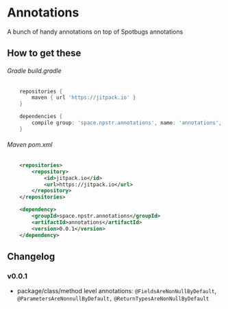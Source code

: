 # Annotations
A bunch of handy annotations on top of Spotbugs annotations


## How to get these

###### Gradle build.gradle
```groovy
    repositories {
        maven { url 'https://jitpack.io' }
    }

    dependencies {
        compile group: 'space.npstr.annotations', name: 'annotations', version: '0.0.1'
    }

```

###### Maven pom.xml
```xml
    <repositories>
        <repository>
            <id>jitpack.io</id>
            <url>https://jitpack.io</url>
        </repository>
    </repositories>

    <dependency>
        <groupId>space.npstr.annotations</groupId>
        <artifactId>annotations</artifactId>
        <version>0.0.1</version>
    </dependency>
```

## Changelog

### v0.0.1
- package/class/method level annotations: `@FieldsAreNonNullByDefault`, `@ParametersAreNonnullByDefault,` `@ReturnTypesAreNonNullByDefault`
